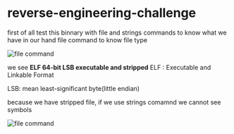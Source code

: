 # reverse-engineering-challenge

first of all test this binnary with file and strings commands to know what we have in our hand 
file command to know file type 

![file command](https://i.ibb.co/Y2cJT4Q/command-file-test.png)

we see **ELF 64-bit LSB executable and stripped**
ELF : Executable and Linkable Format


LSB: mean least-significant byte(little endian)

because we have stripped file, if we use strings comamnd  we cannot see symbols

![file command](https://i.ibb.co/jyvxh0C/strings-command.png)
